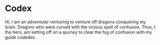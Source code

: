 # Codex

Hi, I am an adventuter venturing to venture off dragons conquering my brain. Dragons who were cursed with the vicious spell of confusion. Thus, I the hero, am setting off on a ajurney to clear the fog of confusion with my guide codedex.
